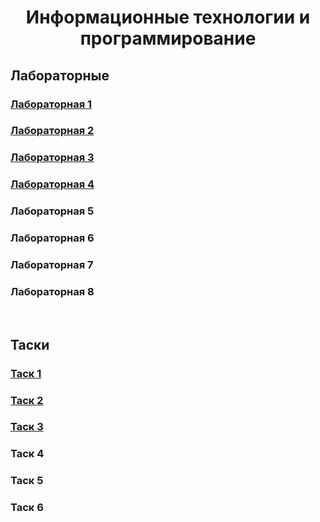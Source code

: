 <h1 align="center">Информационные технологии и программирование</h1>
<h2>Лабораторные</h2>
<h3><a href="https://github.com/Mayum1/ITaP/tree/main/src/Lab1">Лабораторная 1</a></h3>
<h3><a href="https://github.com/Mayum1/ITaP/tree/main/src/Lab2">Лабораторная 2</a></h3>
<h3><a href="https://github.com/Mayum1/ITaP/tree/main/src/Lab3">Лабораторная 3</a></h3>
<h3><a href="https://github.com/Mayum1/ITaP/tree/main/src/Lab4">Лабораторная 4</a></h3>
<h3>Лабораторная 5</h3>
<h3>Лабораторная 6</h3>
<h3>Лабораторная 7</h3>
<h3>Лабораторная 8</h3>
<br>
<h2>Таски</h2>
<h3><a href="https://github.com/Mayum1/ITaP/tree/main/src/Task1">Таск 1</a></h3>
<h3><a href="https://github.com/Mayum1/ITaP/tree/main/src/Task2">Таск 2</a></h3>
<h3><a href="https://github.com/Mayum1/ITaP/tree/main/src/Task3">Таск 3</a></h3>
<h3>Таск 4</h3>
<h3>Таск 5</h3>
<h3>Таск 6</h3>
